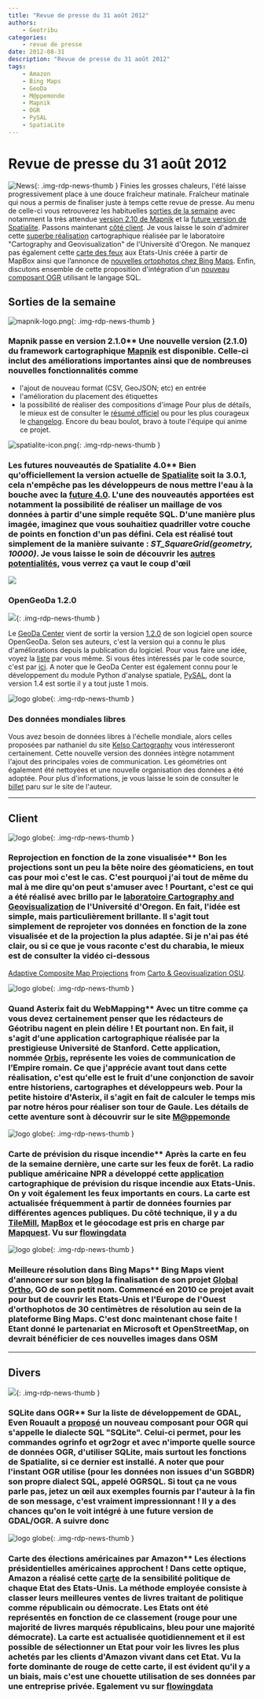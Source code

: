```yaml
---
title: "Revue de presse du 31 août 2012"
authors:
    - Geotribu
categories:
    - revue de presse
date: 2012-08-31
description: "Revue de presse du 31 août 2012"
tags:
    - Amazon
    - Bing Maps
    - GeoDa
    - M@ppemonde
    - Mapnik
    - OGR
    - PySAL
    - SpatiaLite
---
```


# Revue de presse du 31 août 2012

![News](https://cdn.geotribu.fr/img/internal/icons-rdp-news/news.png "Icône news générique"){: .img-rdp-news-thumb }
 Finies les grosses chaleurs, l'été laisse progressivement place à une douce fraîcheur matinale. Fraîcheur matinale qui nous a permis de finaliser juste à temps cette revue de presse. Au menu de celle-ci vous retrouverez les habituelles [sorties de la semaine](#sorties) avec notamment la très attendue [version 2.10 de Mapnik](#news11) et la [future version de Spatialite](#news12). Passons maintenant [côté client](#client). Je vous laisse le soin d'admirer cette [superbe réalisation](#news21) cartographique réalisée par le laboratoire "Cartography and Geovisualization" de l'Université d'Oregon. Ne manquez pas également cette [carte des feux](#news299) aux Etats-Unis créée à partir de MapBox ainsi que l’annonce de [nouvelles ortophotos chez Bing Maps](#news2881). Enfin, discutons ensemble de cette proposition d'intégration d'un [nouveau composant OGR](#news452) utilisant le langage SQL.

## Sorties de la semaine

 ![mapnik-logo.png](https://cdn.geotribu.fr/img/logos-icones/logiciels_librairies/mapnik.png){: .img-rdp-news-thumb }

### Mapnik passe en version 2.1.0** Une nouvelle version (2.1.0) du framework cartographique [Mapnik](http://mapnik.org/) est disponible. Celle-ci inclut des améliorations importantes ainsi que de nombreuses nouvelles fonctionnalités comme

* l'ajout de nouveau format (CSV, GeoJSON; etc) en entrée
* l'amélioration du placement des étiquettes
* la possibilité de réaliser des compositions d'image
  Pour plus de détails, le mieux est de consulter le [résumé officiel](https://github.com/mapnik/mapnik/wiki/MapnikReleases) ou pour les plus courageux le [changelog](https://github.com/mapnik/mapnik/wiki/Release2.1.0). Encore du beau boulot, bravo à toute l'équipe qui anime ce projet.

 ![spatialite-icon.png](https://cdn.geotribu.fr/img/logos-icones/logiciels_librairies/spatialite.png){: .img-rdp-news-thumb }

### Les futures nouveautés de Spatialite 4.0** Bien qu'officiellement la version actuelle de [Spatialite](https://www.gaia-gis.it/fossil/libspatialite/index) soit la 3.0.1, cela n'empêche pas les développeurs de nous mettre l'eau à la bouche avec la [future 4.0](https://www.gaia-gis.it/fossil/libspatialite/wiki?name=switching-to-4.0). L'une des nouveautés apportées est notamment la possibilité de réaliser un maillage de vos données à partir d'une simple requête SQL. D'une manière plus imagée, imaginez que vous souhaitiez quadriller votre couche de points en fonction d'un pas défini. Cela est réalisé tout simplement de la manière suivante : *ST\_SquareGrid(geometry, 10000)*. Je vous laisse le soin de découvrir les [autres potentialités](https://www.gaia-gis.it/fossil/libspatialite/wiki?name=tesselations-4.0), vous verrez ça vaut le coup d'œil

 [![](http://www.gaia-gis.it/gaia-sins/write-view-pics/square-grid.png)](https://www.gaia-gis.it/fossil/libspatialite/wiki?name=tesselations-4.0)

### OpenGeoDa 1.2.0

![](http://www.geotribu.net/sites/default/files/Tuto/img/Blog/geoda.png){: .img-rdp-news-thumb }

Le [GeoDa Center](https://geodacenter.asu.edu/) vient de sortir la version [1.2.0](https://geodacenter.asu.edu/software/downloads) de son logiciel open source OpenGeoDa. Selon ses auteurs, c'est la version qui a connu le plus d'améliorations depuis la publication du logiciel. Pour vous faire une idée, voyez la [liste](http://geodacenter.org/downloads/GeoDa/Mac/release-notes.txt) par vous même. Si vous êtes intéressés par le code source, c'est par [ici](http://code.google.com/p/opengeoda/). A noter que le GeoDa Center est également connu pour le développement du module Python d'analyse spatiale, [PySAL](https://geodacenter.asu.edu/projects/pysal), dont la version 1.4 est sortie il y a tout juste 1 mois.

![logo globe](https://cdn.geotribu.fr/img/internal/icons-rdp-news/world.png "Icône de globe"){: .img-rdp-news-thumb }

### Des données mondiales libres

Vous avez besoin de données libres à l'échelle mondiale, alors celles proposées par nathaniel du site [Kelso Cartography](http://kelsocartography.com/blog/) vous intéresseront certainement. Cette nouvelle version des données intègre notamment l'ajout des principales voies de communication. Les géométries ont également été nettoyées et une nouvelle organisation des données a été adoptée. Pour plus d'informations, je vous laisse le soin de consulter le [billet](http://kelsocartography.com/blog/?p=4246) paru sur le site de l'auteur.

----

## Client

 ![logo globe](https://cdn.geotribu.fr/img/internal/icons-rdp-news/world.png "Icône de globe"){: .img-rdp-news-thumb }

### Reprojection en fonction de la zone visualisée** Bon les projections sont un peu la bête noire des géomaticiens, en tout cas pour moi c'est le cas. C'est pourquoi j'ai tout de même du mal à me dire qu'on peut s'amuser avec ! Pourtant, c'est ce qui a été réalisé avec brillo par le [laboratoire Cartography and Geovisualization](http://cartography.oregonstate.edu/index.html) de l'Université d'Oregon. En fait, l'idée est simple, mais particulièrement brillante. Il s'agit tout simplement de reprojeter vos données en fonction de la zone visualisée et de la projection la plus adaptée. Si je n'ai pas été clair, ou si ce que je vous raconte c'est du charabia, le mieux est de consulter la vidéo ci-dessous

[Adaptive Composite Map Projections](http://vimeo.com/47482303) from [Carto & Geovisualization OSU](http://vimeo.com/user12762325).

 ![logo globe](https://cdn.geotribu.fr/img/internal/icons-rdp-news/world.png "Icône de globe"){: .img-rdp-news-thumb }

### Quand Asterix fait du WebMapping** Avec un titre comme ça vous devez certainement penser que les rédacteurs de Géotribu nagent en plein délire ! Et pourtant non. En fait, il s'agit d'une application cartographique réalisée par la prestigieuse Université de Stanford. Cette application, nommée [Orbis](http://orbis.stanford.edu/), représente les voies de communication de l’Empire romain. Ce que j'apprécie avant tout dans cette réalisation, c'est qu'elle est le fruit d'une conjonction de savoir entre historiens, cartographes et développeurs web. Pour la petite histoire d'Asterix, il s'agit en fait de calculer le temps mis par notre héros pour réaliser son tour de Gaule. Les détails de cette aventure sont à découvrir sur le site [M@ppemonde](http://mappemonde.mgm.fr/num34/internet/int12201.html)

 ![logo globe](https://cdn.geotribu.fr/img/internal/icons-rdp-news/world.png "Icône de globe"){: .img-rdp-news-thumb }

### Carte de prévision du risque incendie** Après la carte en feu de la semaine dernière, une carte sur les feux de forêt. La radio publique américaine NPR a développé cette [application](http://apps.npr.org/fire-forecast/) cartographique de prévision du risque incendie aux Etats-Unis. On y voit également les feux importants en cours. La carte est actualisée fréquemment à partir de données fournies par différentes agences publiques. Du côté technique, il y a du [TileMill](http://mapbox.com/tilemill/), [MapBox](http://mapbox.com/) et le géocodage est pris en charge par [Mapquest](http://www.mapquest.com/). Vu sur [flowingdata](http://flowingdata.com/2012/08/24/fire-forecasts-across-the-united-states/)

 ![logo globe](https://cdn.geotribu.fr/img/internal/icons-rdp-news/world.png "Icône de globe"){: .img-rdp-news-thumb }

### Meilleure résolution dans Bing Maps** Bing Maps vient d'annoncer sur son [blog](http://www.bing.com/community/site_blogs/b/maps/archive/2012/08/30/global-ortho-project-complete-for-united-states.aspx) la finalisation de son projet [Global Ortho](http://www.bing.com/videos/watch/video/bing-maps-global-ortho-project/1iipuq98u?from=us-bing&src=v5:pause:email:&fg=sharenoembed), GO de son petit nom. Commencé en 2010 ce projet avait pour but de couvrir les Etats-Unis et l'Europe de l'Ouest d'orthophotos de 30 centimètres de résolution au sein de la plateforme Bing Maps. C'est donc maintenant chose faite ! Etant donné le partenariat en Microsoft et OpenStreetMap, on devrait bénéficier de ces nouvelles images dans OSM

----

## Divers

 ![](https://cdn.geotribu.fr/img/logos-icones/logiciels_librairies/gdal.png){: .img-rdp-news-thumb }

### SQLite dans OGR** Sur la liste de développement de GDAL, Even Rouault a [proposé](http://osgeo-org.1560.n6.nabble.com/gdal-dev-Proposed-new-feature-A-quot-SQLite-quot-SQL-dialect-for-OGR-td4996111.html) un nouveau composant pour OGR qui s'appelle le dialecte SQL "SQLite". Celui-ci permet, pour les commandes ogrinfo et ogr2ogr et avec n'importe quelle source de données OGR, d'utiliser SQLite, mais surtout les fonctions de Spatialite, si ce dernier est installé. A noter que pour l'instant OGR utilise (pour les données non issues d'un SGBDR) son propre dialect SQL, appelé OGRSQL. Si tout ça ne vous parle pas, jetez un œil aux exemples fournis par l'auteur à la fin de son message, c'est vraiment impressionnant ! Il y a des chances qu'on le voit intégré à une future version de GDAL/OGR. A suivre donc

 ![logo globe](https://cdn.geotribu.fr/img/internal/icons-rdp-news/world.png "Icône de globe"){: .img-rdp-news-thumb }

### Carte des élections américaines par Amazon** Les élections présidentielles américaines approchent ! Dans cette optique, Amazon a réalisé cette [carte](http://www.amazon.com/gp/election-heatmap) de la sensibilité politique de chaque Etat des Etats-Unis. La méthode employée consiste à classer leurs meilleures ventes de livres traitant de politique comme républicain ou démocrate. Les Etats ont été représentés en fonction de ce classement (rouge pour une majorité de livres marqués républicains, bleu pour une majorité démocrate). La carte est actualisée quotidiennement et il est possible de sélectionner un Etat pour voir les livres les plus achetés par les clients d'Amazon vivant dans cet Etat. Vu la forte dominante de rouge de cette carte, il est évident qu'il y a un biais, mais c'est une chouette utilisation de ses données par une entreprise privée. Egalement vu sur [flowingdata](http://flowingdata.com/2012/08/23/amazon-election-map-based-on-book-sales/)

